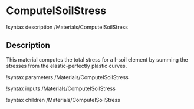 # ComputeISoilStress
!syntax description /Materials/ComputeISoilStress

## Description
This material computes the total stress for a I-soil element by summing the stresses from the elastic-perfectly plastic curves.

!syntax parameters /Materials/ComputeISoilStress

!syntax inputs /Materials/ComputeISoilStress

!syntax children /Materials/ComputeISoilStress
